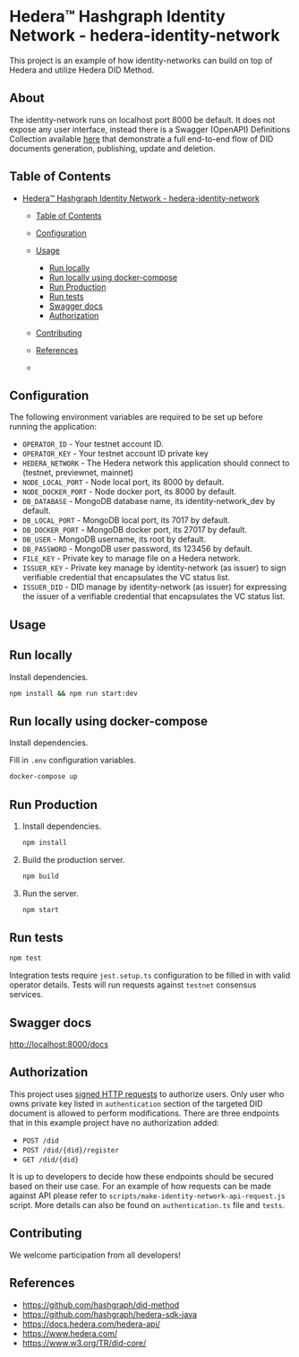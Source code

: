 # Hedera™ Hashgraph Identity Network - hedera-identity-network

This project is an example of how identity-networks can build on top of Hedera and utilize Hedera DID Method.

## About

The identity-network runs on localhost port 8000 be default. It does not expose any user interface, instead there is a Swagger (OpenAPI) Definitions Collection available [here](/public/swagger.json) that demonstrate a full end-to-end flow of DID documents generation, publishing, update and deletion.

## Table of Contents

- [Hedera™ Hashgraph Identity Network - hedera-identity-network](#hedera%e2%84%a2-hashgraph-identity-network---hedera-identity-network)
  - [Table of Contents](#table-of-contents)
  - [Configuration](#configuration)
  - [Usage](#usage)
    - [Run locally](#run-locally)
    - [Run locally using docker-compose](#run-locally-using-docker-compose)
    - [Run Production](#run-production)
    - [Run tests](#run-tests)
    - [Swagger docs](#swagger-docs)
    - [Authorization](#authorization)
  - [Contributing](#contributing)
  - [References](#references)

  -

## Configuration

The following environment variables are required to be set up before running the application:

- `OPERATOR_ID` - Your testnet account ID.
- `OPERATOR_KEY` - Your testnet account ID private key
- `HEDERA_NETWORK` - The Hedera network this application should connect to (testnet, previewnet, mainnet)
- `NODE_LOCAL_PORT` - Node local port, its 8000 by default.
- `NODE_DOCKER_PORT` - Node docker port, its 8000 by default.
- `DB_DATABASE` - MongoDB database name, its identity-network_dev by default.
- `DB_LOCAL_PORT` - MongoDB local port, its 7017 by default.
- `DB_DOCKER_PORT` - MongoDB docker port, its 27017 by default.
- `DB_USER` - MongoDB username, its root by default.
- `DB_PASSWORD` - MongoDB user password, its 123456 by default.
- `FILE_KEY` - Private key to manage file on a Hedera network.
- `ISSUER_KEY` - Private key manage by identity-network (as issuer) to sign verifiable credential that encapsulates the VC status list.
- `ISSUER_DID` - DID manage by identity-network (as issuer) for expressing the issuer of a verifiable credential that encapsulates the VC status list.

## Usage

## Run locally

Install dependencies.

   ```sh
   npm install && npm run start:dev
   ```

## Run locally using docker-compose

Install dependencies.

Fill in `.env` configuration variables.

   ```sh
   docker-compose up
   ```

## Run Production

1. Install dependencies.

   ```sh
   npm install
   ```

2. Build the production server.

   ```sh
   npm build
   ```

3. Run the server.

   ```sh
   npm start
   ```

## Run tests

```sh
npm test
```

Integration tests require `jest.setup.ts` configuration to be filled in with valid operator details. Tests will run requests against `testnet` consensus services.

## Swagger docs

<http://localhost:8000/docs>

## Authorization

This project uses [signed HTTP requests](https://datatracker.ietf.org/doc/html/draft-ietf-httpbis-message-signatures) to authorize users. Only user who owns private key listed in `authentication` section of the targeted DID document is allowed to perform modifications.
There are three endpoints that in this example project have no authorization added:

- `POST /did`
- `POST /did/{did}/register`
- `GET /did/{did}`

It is up to developers to decide how these endpoints should be secured based on their use case.
For an example of how requests can be made against API please refer to `scripts/make-identity-network-api-request.js` script. More details can also be found on `authentication.ts` file and `tests`.

## Contributing

We welcome participation from all developers!

## References

- <https://github.com/hashgraph/did-method>
- <https://github.com/hashgraph/hedera-sdk-java>
- <https://docs.hedera.com/hedera-api/>
- <https://www.hedera.com/>
- <https://www.w3.org/TR/did-core/>

[did-method-spec]: https://github.com/hashgraph/did-method
[openapi]: https://swagger.io/specification
